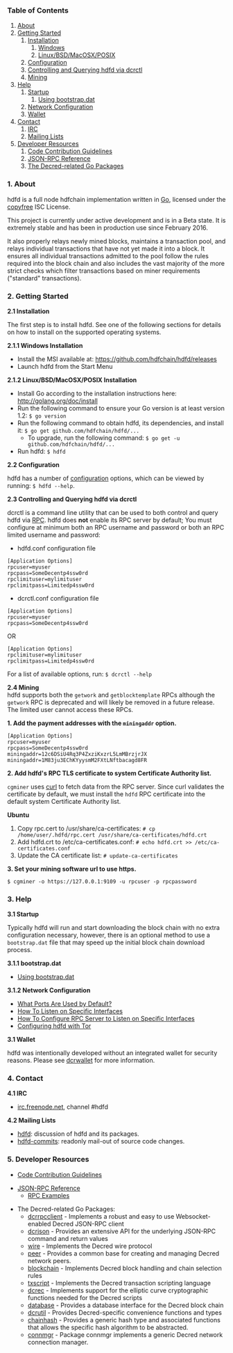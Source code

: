 ### Table of Contents
1. [About](#About)
2. [Getting Started](#GettingStarted)
    1. [Installation](#Installation)
        1. [Windows](#WindowsInstallation)
        2. [Linux/BSD/MacOSX/POSIX](#PosixInstallation)
    2. [Configuration](#Configuration)
    3. [Controlling and Querying hdfd via dcrctl](#DcrctlConfig)
    4. [Mining](#Mining)
3. [Help](#Help)
    1. [Startup](#Startup)
        1. [Using bootstrap.dat](#BootstrapDat)
    2. [Network Configuration](#NetworkConfig)
    3. [Wallet](#Wallet)
4. [Contact](#Contact)
    1. [IRC](#ContactIRC)
    2. [Mailing Lists](#MailingLists)
5. [Developer Resources](#DeveloperResources)
    1. [Code Contribution Guidelines](#ContributionGuidelines)
    2. [JSON-RPC Reference](#JSONRPCReference)
    3. [The Decred-related Go Packages](#GoPackages)

<a name="About" />

### 1. About
hdfd is a full node hdfchain implementation written in [Go](http://golang.org),
licensed under the [copyfree](http://www.copyfree.org) ISC License.

This project is currently under active development and is in a Beta state. It is
extremely stable and has been in production use since February 2016.

It also properly relays newly mined blocks, maintains a transaction pool, and
relays individual transactions that have not yet made it into a block. It
ensures all individual transactions admitted to the pool follow the rules
required into the block chain and also includes the vast majority of the more
strict checks which filter transactions based on miner requirements ("standard"
transactions).

<a name="GettingStarted" />

### 2. Getting Started

<a name="Installation" />

**2.1 Installation**<br />

The first step is to install hdfd.  See one of the following sections for
details on how to install on the supported operating systems.

<a name="WindowsInstallation" />

**2.1.1 Windows Installation**<br />

* Install the MSI available at: https://github.com/hdfchain/hdfd/releases
* Launch hdfd from the Start Menu

<a name="PosixInstallation" />

**2.1.2 Linux/BSD/MacOSX/POSIX Installation**<br />

* Install Go according to the installation instructions here: http://golang.org/doc/install
* Run the following command to ensure your Go version is at least version 1.2: `$ go version`
* Run the following command to obtain hdfd, its dependencies, and install it: `$ go get github.com/hdfchain/hdfd/...`<br />
  * To upgrade, run the following command: `$ go get -u github.com/hdfchain/hdfd/...`
* Run hdfd: `$ hdfd`

<a name="Configuration" />

**2.2 Configuration**<br />

hdfd has a number of [configuration](http://godoc.org/github.com/hdfchain/hdfd)
options, which can be viewed by running: `$ hdfd --help`.

<a name="DcrctlConfig" />

**2.3 Controlling and Querying hdfd via dcrctl**<br />

dcrctl is a command line utility that can be used to both control and query hdfd
via [RPC](http://www.wikipedia.org/wiki/Remote_procedure_call).  hdfd does
**not** enable its RPC server by default;  You must configure at minimum both an
RPC username and password or both an RPC limited username and password:

* hdfd.conf configuration file
```
[Application Options]
rpcuser=myuser
rpcpass=SomeDecentp4ssw0rd
rpclimituser=mylimituser
rpclimitpass=Limitedp4ssw0rd
```
* dcrctl.conf configuration file
```
[Application Options]
rpcuser=myuser
rpcpass=SomeDecentp4ssw0rd
```
OR
```
[Application Options]
rpclimituser=mylimituser
rpclimitpass=Limitedp4ssw0rd
```
For a list of available options, run: `$ dcrctl --help`

<a name="Mining" />

**2.4 Mining**<br />
hdfd supports both the `getwork` and `getblocktemplate` RPCs although the
`getwork` RPC is deprecated and will likely be removed in a future release.
The limited user cannot access these RPCs.<br />

**1. Add the payment addresses with the `miningaddr` option.**<br />

```
[Application Options]
rpcuser=myuser
rpcpass=SomeDecentp4ssw0rd
miningaddr=12c6DSiU4Rq3P4ZxziKxzrL5LmMBrzjrJX
miningaddr=1M83ju3EChKYyysmM2FXtLNftbacagd8FR
```

**2. Add hdfd's RPC TLS certificate to system Certificate Authority list.**<br />

`cgminer` uses [curl](http://curl.haxx.se/) to fetch data from the RPC server.
Since curl validates the certificate by default, we must install the `hdfd` RPC
certificate into the default system Certificate Authority list.

**Ubuntu**<br />

1. Copy rpc.cert to /usr/share/ca-certificates: `# cp /home/user/.hdfd/rpc.cert /usr/share/ca-certificates/hdfd.crt`<br />
2. Add hdfd.crt to /etc/ca-certificates.conf: `# echo hdfd.crt >> /etc/ca-certificates.conf`<br />
3. Update the CA certificate list: `# update-ca-certificates`<br />

**3. Set your mining software url to use https.**<br />

`$ cgminer -o https://127.0.0.1:9109 -u rpcuser -p rpcpassword`

<a name="Help" />

### 3. Help

<a name="Startup" />

**3.1 Startup**<br />

Typically hdfd will run and start downloading the block chain with no extra
configuration necessary, however, there is an optional method to use a
`bootstrap.dat` file that may speed up the initial block chain download process.

<a name="BootstrapDat" />

**3.1.1 bootstrap.dat**<br />
* [Using bootstrap.dat](https://github.com/hdfchain/hdfd/tree/master/docs/using_bootstrap_dat.md)

<a name="NetworkConfig" />

**3.1.2 Network Configuration**<br />
* [What Ports Are Used by Default?](https://github.com/hdfchain/hdfd/tree/master/docs/default_ports.md)
* [How To Listen on Specific Interfaces](https://github.com/hdfchain/hdfd/tree/master/docs/configure_peer_server_listen_interfaces.md)
* [How To Configure RPC Server to Listen on Specific Interfaces](https://github.com/hdfchain/hdfd/tree/master/docs/configure_rpc_server_listen_interfaces.md)
* [Configuring hdfd with Tor](https://github.com/hdfchain/hdfd/tree/master/docs/configuring_tor.md)

<a name="Wallet" />

**3.1 Wallet**<br />

hdfd was intentionally developed without an integrated wallet for security
reasons.  Please see [dcrwallet](https://github.com/hdfchain/dcrwallet) for more
information.

<a name="Contact" />

### 4. Contact

<a name="ContactIRC" />

**4.1 IRC**<br />
* [irc.freenode.net](irc://irc.freenode.net), channel #hdfd

<a name="MailingLists" />

**4.2 Mailing Lists**<br />
* <a href="mailto:hdfd+subscribe@opensource.conformal.com">hdfd</a>: discussion
  of hdfd and its packages.
* <a href="mailto:hdfd-commits+subscribe@opensource.conformal.com">hdfd-commits</a>:
  readonly mail-out of source code changes.

<a name="DeveloperResources" />

### 5. Developer Resources

<a name="ContributionGuidelines" />

* [Code Contribution Guidelines](https://github.com/hdfchain/hdfd/tree/master/docs/code_contribution_guidelines.md)
<a name="JSONRPCReference" />

* [JSON-RPC Reference](https://github.com/hdfchain/hdfd/tree/master/docs/json_rpc_api.md)
    * [RPC Examples](https://github.com/hdfchain/hdfd/tree/master/docs/json_rpc_api.md#ExampleCode)
<a name="GoPackages" />

* The Decred-related Go Packages:
    * [dcrrpcclient](https://github.com/hdfchain/dcrrpcclient) - Implements a
	  robust and easy to use Websocket-enabled Decred JSON-RPC client
    * [dcrjson](https://github.com/hdfchain/dcrjson) - Provides an extensive API
	  for the underlying JSON-RPC command and return values
    * [wire](https://github.com/hdfchain/hdfd/tree/master/wire) - Implements the
	  Decred wire protocol
    * [peer](https://github.com/hdfchain/hdfd/tree/master/peer) -
	  Provides a common base for creating and managing Decred network peers.
    * [blockchain](https://github.com/hdfchain/hdfd/tree/master/blockchain) -
	  Implements Decred block handling and chain selection rules
    * [txscript](https://github.com/hdfchain/hdfd/tree/master/txscript) -
	  Implements the Decred transaction scripting language
    * [dcrec](https://github.com/hdfchain/hdfd/tree/master/dcrec) - Implements
	  support for the elliptic curve cryptographic functions needed for the
	  Decred scripts
    * [database](https://github.com/hdfchain/hdfd/tree/master/database) -
	  Provides a database interface for the Decred block chain
    * [dcrutil](https://github.com/hdfchain/dcrutil) - Provides Decred-specific
	  convenience functions and types
    * [chainhash](https://github.com/hdfchain/hdfd/tree/master/chaincfg/chainhash) -
	  Provides a generic hash type and associated functions that allows the
	  specific hash algorithm to be abstracted.
    * [connmgr](https://github.com/hdfchain/hdfd/tree/master/connmgr) -
      Package connmgr implements a generic Decred network connection manager.
